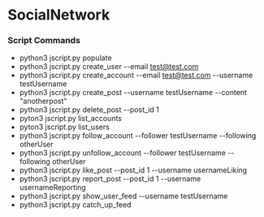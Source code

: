 # SocialNetwork

### Script Commands

- python3 jscript.py populate
- python3 jscript.py create_user --email test@test.com
- python3 jscript.py create_account --email test@test.com --username testUsername
- python3 jscript.py create_post --username testUsername --content "anotherpost"
- python3 jscript.py delete_post --post_id 1
- pyton3 jscript.py list_accounts
- pyton3 jscript.py list_users
- python3 jscript.py follow_account --follower testUsername --following otherUser
- python3 jscript.py unfollow_account --follower testUsername --following otherUser
- python3 jscript.py like_post --post_id 1 --username usernameLiking
- python3 jscript.py report_post --post_id 1 --username usernameReporting
- python3 jscript.py show_user_feed --username testUsername
- python3 jscript.py catch_up_feed
